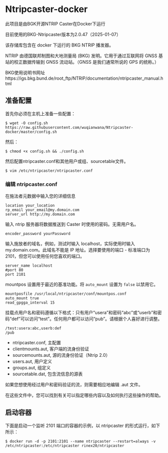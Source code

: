 # Ntripcaster-docker
此项目是由BGK开源NTRIP Caster在Docker下运行

目前使用的BKG-Ntripcaster版本为2.0.47（2025-01-07）

该存储库包含在 docker 下运行的 BKG NTRIP 播发器。

NTRIP 由德国联邦制图和大地测量局 (BKG) 发明。它用于通过互联网将 GNSS 基站的校正数据传输到 GNSS 流动站。（GNSS 是我们通常所说的 GPS 的统称。）

BKG使用说明书网址https://igs.bkg.bund.de/root_ftp/NTRIP/documentation/ntripcaster_manual.html

## 准备配置
首先你必须在主机上准备一些配置：
```shell
$ wget -O config.sh https://raw.githubusercontent.com/wuqianwana/Ntripcaster-docker/master/config.sh
```

然后：
```shell
$ chmod +x config.sh && ./config.sh
```

然后配置ntripcaster.conf和其他用户或组、sourcetable文件。
```shell
$ vim /etc/ntripcaster/ntripcaster.conf
```

### 编辑 ntripcaster.conf
在施法者元数据中输入您的详细信息
```
location your_location
rp_email your_email@my.domain.com
server_url http://my.domain.com
```
输入 ntrip 服务器将数据推送到 Caster 时使用的密码。无需用户名。
```
encoder_password yourPassword
```
输入施放者的域名，例如，测试时输入 localhost，实际使用时输入 my.domain.com。此域名不能是 IP 地址。选择要使用的端口 - 标准端口为 2101，但您可以使用任何您喜欢的端口。
```
server_name localhost
#port 80
port 2101
```
mountpos 设置用于最近的基准功能。将 `auto_mount` 设置为 `false` 以禁用它。
```
mountposfile /usr/local/ntripcaster/conf/mountpos.conf
auto_mount true
read_gpgga_interval 15
```
挂载点用户名和密码遵循以下格式：只有用户“usera”和密码“abc”或“userb”和密码“def”可以访问“test”。任何用户都可以访问“pub”。请根据个人喜好进行调整。
```
/test:usera:abc,userb:def
/pub
```

- ntripcaster.conf,   主配置
- clientmounts.aut,   客户端的流身份验证
- sourcemounts.aut,   源的流身份验证（Ntrip 2.0）
- users.aut,          用户定义
- groups.aut,         组定义
- sourcetable.dat,    包含流信息的源表

如果您想使用经过用户和密码验证的流，则需要相应地编辑 .aut 文件。

在这些文件中，您可以找到有关可以指定哪些内容以及如何执行这些操作的帮助。

## 启动容器
下面是启动一个监听 2101 端口的容器的示例，以 ntripcaster 的形式运行，如下所示：
```shell
$ docker run -d -p 2101:2101 --name ntripcaster --restart=always -v /etc/ntripcaster:/etc/ntripcaster rinex20/ntripcaster
```
